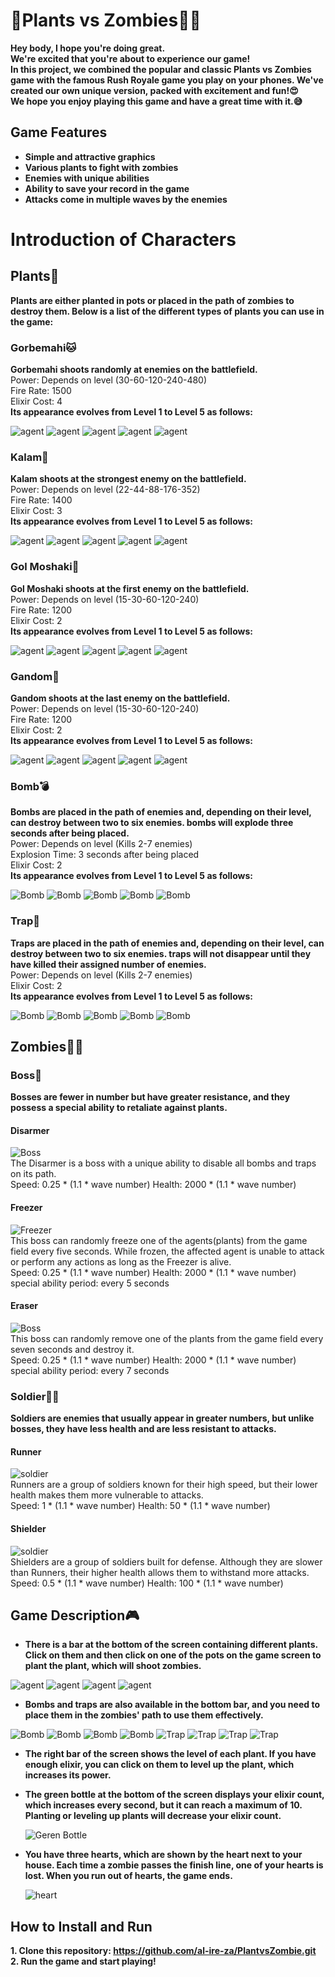 # 🌻Plants vs Zombies🧟‍♀️
**Hey body, I hope you're doing great.  
We're excited that you're about to experience our game!  
In this project, we combined the popular and classic Plants vs Zombies game with the famous Rush Royale game you play on your phones. We've created our own unique version, packed with excitement and fun!😍   
We hope you enjoy playing this game and have a great time with it.😅**

  
## Game Features
- **Simple and attractive graphics**  
- **Various plants to fight with zombies**  
- **Enemies with unique abilities**  
- **Ability to save your record in the game**
- **Attacks come in multiple waves by the enemies**

  
# Introduction of Characters
## Plants🌱
**Plants are either planted in pots or placed in the path of zombies to destroy them. Below is a list of the different types of plants you can use in the game:**  
### Gorbemahi🐱
**Gorbemahi shoots randomly at enemies on the battlefield.**  
Power: Depends on level (30-60-120-240-480)  
Fire Rate: 1500  
Elixir Cost: 4  
**Its appearance evolves from Level 1 to Level 5 as follows:**  

![agent](RushRoyal/images/gorbemahi1.png) ![agent](RushRoyal/images/gorbemahi2.png) ![agent](RushRoyal/images/gorbemahi3.png) ![agent](RushRoyal/images/gorbemahi4.png) ![agent](RushRoyal/images/gorbemahi5.png)  
### Kalam🥬
**Kalam shoots at the strongest enemy on the battlefield.**  
Power: Depends on level (22-44-88-176-352)  
Fire Rate: 1400  
Elixir Cost: 3  
**Its appearance evolves from Level 1 to Level 5 as follows:**  

![agent](RushRoyal/images/kalam1.png) ![agent](RushRoyal/images/kalam2.png) ![agent](RushRoyal/images/kalam3.png) ![agent](RushRoyal/images/kalam4.png) ![agent](RushRoyal/images/kalam5.png)
### Gol Moshaki🚀
**Gol Moshaki shoots at the first enemy on the battlefield.**  
Power: Depends on level (15-30-60-120-240)  
Fire Rate: 1200  
Elixir Cost: 2  
**Its appearance evolves from Level 1 to Level 5 as follows:**  

![agent](RushRoyal/images/golmoshaki1.png) ![agent](RushRoyal/images/golmoshaki2.png) ![agent](RushRoyal/images/golmoshaki3.png) ![agent](RushRoyal/images/golmoshaki4.png) ![agent](RushRoyal/images/golmoshaki5.png)
### Gandom🌾
**Gandom shoots at the last enemy on the battlefield.**  
Power: Depends on level (15-30-60-120-240)  
Fire Rate: 1200  
Elixir Cost: 2  
**Its appearance evolves from Level 1 to Level 5 as follows:**  

![agent](RushRoyal/images/gandom1.png) ![agent](RushRoyal/images/gandom2.png) ![agent](RushRoyal/images/gandom3.png) ![agent](RushRoyal/images/gandom4.png) ![agent](RushRoyal/images/gandom5.png)

### Bomb💣
**Bombs are placed in the path of enemies and, depending on their level, can destroy between two to six enemies. bombs will explode three seconds after being placed.**  
Power: Depends on level (Kills 2-7 enemies)  
Explosion Time: 3 seconds after being placed  
Elixir Cost: 2  
**Its appearance evolves from Level 1 to Level 5 as follows:**  

![Bomb](RushRoyal/images/bomb1.png) ![Bomb](RushRoyal/images/bomb2.png) ![Bomb](RushRoyal/images/bomb3.png) ![Bomb](RushRoyal/images/bomb4.png) ![Bomb](RushRoyal/images/bomb5.png)
### Trap🚨
**Traps are placed in the path of enemies and, depending on their level, can destroy between two to six enemies. traps will not disappear until they have killed their assigned number of enemies.**  
Power: Depends on level (Kills 2-7 enemies)    
Elixir Cost: 2  
**Its appearance evolves from Level 1 to Level 5 as follows:**  

![Bomb](RushRoyal/images/trap1.png) ![Bomb](RushRoyal/images/trap2.png) ![Bomb](RushRoyal/images/trap3.png) ![Bomb](RushRoyal/images/trap4.png) ![Bomb](RushRoyal/images/trap5.png)  
  
  
## Zombies🧟‍♂️  
### **Boss**👹  
**Bosses are fewer in number but have greater resistance, and they possess a special ability to retaliate against plants.**  
#### Disarmer  
![Boss](RushRoyal/images/Disaemer1.png)  
The Disarmer is a boss with a unique ability to disable all bombs and traps on its path.  
Speed: 0.25 * (1.1 * wave number)
Health: 2000 * (1.1 * wave number)
#### Freezer  
![Freezer](RushRoyal/images/bossezafiai1.png)  
This boss can randomly freeze one of the agents(plants) from the game field every five seconds. While frozen, the affected agent is unable to attack or perform any actions as long as the Freezer is alive.  
Speed: 0.25 * (1.1 * wave number)
Health: 2000 * (1.1 * wave number)  
special ability period: every 5 seconds
#### Eraser  
![Boss](RushRoyal/images/Eraser.png)  
This boss can randomly remove one of the plants from the game field every seven seconds and destroy it.  
Speed: 0.25 * (1.1 * wave number)
Health: 2000 * (1.1 * wave number)  
special ability period: every 7 seconds  

### **Soldier**👨‍✈  
**Soldiers are enemies that usually appear in greater numbers, but unlike bosses, they have less health and are less resistant to attacks.**
#### Runner  
![soldier](RushRoyal/images/1_edit.png)  
Runners are a group of soldiers known for their high speed, but their lower health makes them more vulnerable to attacks.  
Speed: 1 * (1.1 * wave number)
Health: 50 * (1.1 * wave number)  
#### Shielder  
![soldier](RushRoyal/images/4_editai.png)  
Shielders are a group of soldiers built for defense. Although they are slower than Runners, their higher health allows them to withstand more attacks.  
Speed: 0.5 * (1.1 * wave number)
Health: 100 * (1.1 * wave number)  

## Game Description🎮
- **There is a bar at the bottom of the screen containing different plants. Click on them and then click on one of the pots on the game screen to plant the plant, which will shoot zombies.**

![agent](RushRoyal/images/kalam1.png) ![agent](RushRoyal/images/golmoshaki1.png) ![agent](RushRoyal/images/gorbemahi1.png) ![agent](RushRoyal/images/gandom1.png)
- **Bombs and traps are also available in the bottom bar, and you need to place them in the zombies' path to use them effectively.**

![Bomb](RushRoyal/images/bomb1.png) ![Bomb](RushRoyal/images/bomb2.png) ![Bomb](RushRoyal/images/bomb3.png) ![Bomb](RushRoyal/images/bomb5.png) ![Trap](RushRoyal/images/trap1.png) ![Trap](RushRoyal/images/trap2.png) ![Trap](RushRoyal/images/trap3.png) ![Trap](RushRoyal/images/trap5.png)
- **The right bar of the screen shows the level of each plant. If you have enough elixir, you can click on them to level up the plant, which increases its power.**

- **The green bottle at the bottom of the screen displays your elixir count, which increases every second, but it can reach a maximum of 10. Planting or leveling up plants will decrease your elixir count.**                                                              

  ![Geren Bottle](RushRoyal/images/elixirLabel.png)

- **You have three hearts, which are shown by the heart next to your house. Each time a zombie passes the finish line, one of your hearts is lost. When you run out of hearts, the game ends.**

   ![heart](RushRoyal/images/heart.png)


## How to Install and Run
**1. Clone this repository: https://github.com/al-ire-za/PlantvsZombie.git**  
**2. Run the game and start playing!**  
